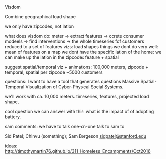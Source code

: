 Visdom

Combine geographical load shape

we only have zipcodes, not latlon

what does visdom do:
	meter -> extract features -> ccrete consumer modeels -> find interventions ->
	the whole timeseries fof customers reduced to a set of features
	vizs:
		load shapes
	things we dont do very well:
		mean of features on a map
		we dont have the specific latlon of the home: we can make up the latlon in the zipcodes
		feature + spatial


suggest spatial/temporal viz + animations:
	100,000 meters, zipcode + temporal, spatial
	per zipcode ~5000 customers

questions: 
	I want to have a tool that generates questions
	Massive Spatial-Temporal Visualization of Cyber-Physical Social Systems.

we'll work with ca. 10,000 meters. 
	timeseries, features, projected load shape, 

cool question we can answer with this:
	what is the impact of of adopting battery.

sam comments:
	we have to talk one-on-one
	talk to sam to 

Sid Patel; Chinvu (something); Sam Borgeson
sidpatel@stanford.edu

ideas:
	http://timothymartin76.github.io/311_Homeless_Encampments/Oct2016